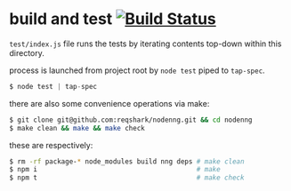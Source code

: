 # build and test [![Build Status](https://travis-ci.org/reqshark/nodenng.svg?branch=master)](https://travis-ci.org/reqshark/nodenng)

`test/index.js` file runs the tests by iterating contents top-down within this
directory.

process is launched from project root by `node test` piped to `tap-spec`.
```js
$ node test | tap-spec
```

there are also some convenience operations via make:
```bash
$ git clone git@github.com:reqshark/nodenng.git && cd nodenng
$ make clean && make && make check
```

these are respectively:
```bash
$ rm -rf package-* node_modules build nng deps # make clean
$ npm i                                        # make
$ npm t                                        # make check
```
